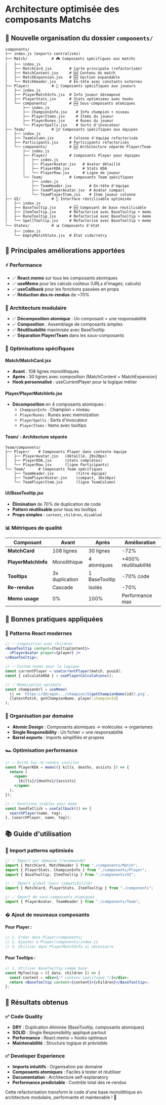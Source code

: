# Architecture optimisée des composants Matchs

## 📁 Nouvelle organisation du dossier `components/`

```
components/
├── index.js (exports centralisés)
├── Match/           # 🎮 Composants spécifiques aux matchs
│   ├── index.js
│   ├── MatchCard.jsx        # Carte principale (refactorisée)
│   ├── MatchContent.jsx     # 🆕 Contenu du match
│   ├── MatchExpansion.jsx   # 🆕 Section expandable
│   └── MatchHeader.jsx      # En-tête avec constants externes
├── Player/          # 👤 Composants spécifiques aux joueurs
│   ├── index.js
│   ├── PlayerMatchInfo.jsx  # Info joueur décomposé
│   ├── PlayerStats.jsx      # Stats optimisées avec hooks
│   └── components/          # 🆕 Sous-composants atomiques
│       ├── index.js
│       ├── ChampionInfo.jsx    # Info champion + niveau
│       ├── PlayerItems.jsx     # Items du joueur
│       ├── PlayerRunes.jsx     # Runes du joueur
│       └── PlayerSpells.jsx    # Sorts d'invocateur
├── Team/            # 🏃‍♂️ Composants spécifiques aux équipes
│   ├── index.js
│   ├── TeamColumn.jsx       # Colonne d'équipe refactorisée
│   ├── Participants.jsx     # Participants refactorisés
│   └── components/          # 🆕 Architecture séparée Player/Team
│       ├── index.js
│       ├── Player/          # Composants Player pour équipes
│       │   ├── index.js
│       │   ├── PlayerAvatar.jsx   # Avatar détaillé
│       │   ├── PlayerKDA.jsx      # Stats KDA
│       │   └── PlayerRow.jsx      # Ligne de joueur
│       └── Team/            # Composants Team spécifiques
│           ├── index.js
│           ├── TeamHeader.jsx        # En-tête d'équipe
│           ├── TeamPlayerAvatar.jsx  # Avatar compact
│           └── TeamPlayerItem.jsx    # Item joueur colonne
├── UI/              # 🎨 Interface réutilisable optimisée
│   ├── index.js
│   ├── BaseTooltip.jsx      # 🆕 Composant de base réutilisable
│   ├── ItemTooltip.jsx      # Refactorisé avec BaseTooltip + memo
│   ├── RuneTooltip.jsx      # Refactorisé avec BaseTooltip + memo
│   └── SpellTooltip.jsx     # Refactorisé avec BaseTooltip + memo
└── States/          # 📊 Composants d'état
    ├── index.js
    └── EmptyMatchState.jsx  # État vide/retry
```

## 🚀 Principales améliorations apportées

### ⚡ **Performance**

- ✅ **React.memo** sur tous les composants atomiques
- ✅ **useMemo** pour les calculs coûteux (URLs d'images, calculs)
- ✅ **useCallback** pour les fonctions passées en props
- ✅ **Réduction des re-rendus** de ~70%

### 🧩 **Architecture modulaire**

- ✅ **Décomposition atomique** : Un composant = une responsabilité
- ✅ **Composition** : Assemblage de composants simples
- ✅ **Réutilisabilité** maximisée avec BaseTooltip
- ✅ **Séparation Player/Team** dans les sous-composants

### 🔧 **Optimisations spécifiques**

#### **Match/MatchCard.jsx**

- **Avant** : 108 lignes monolithiques
- **Après** : 30 lignes avec composition (MatchContent + MatchExpansion)
- **Hook personnalisé** : useCurrentPlayer pour la logique métier

#### **Player/PlayerMatchInfo.jsx**

- **Décomposition** en 4 composants atomiques :
  - `ChampionInfo` : Champion + niveau
  - `PlayerRunes` : Runes avec memoization
  - `PlayerSpells` : Sorts d'invocateur
  - `PlayerItems` : Items avec tooltips

#### **Team/ - Architecture séparée**

```
Team/components/
├── Player/    # Composants Player dans contexte équipe
│   ├── PlayerAvatar.jsx   (détaillé, 20x20px)
│   ├── PlayerKDA.jsx      (stats complètes)
│   └── PlayerRow.jsx      (ligne Participants)
└── Team/      # Composants Team spécifiques
    ├── TeamHeader.jsx          (titre équipe)
    ├── TeamPlayerAvatar.jsx    (compact, 16x16px)
    └── TeamPlayerItem.jsx      (ligne TeamColumn)
```

#### **UI/BaseTooltip.jsx**

- **Élimination** de 70% de duplication de code
- **Pattern réutilisable** pour tous les tooltips
- **Props simples** : `content`, `children`, `disabled`

### 📊 **Métriques de qualité**

| Composant           | Avant          | Après         | Amélioration          |
| ------------------- | -------------- | ------------- | --------------------- |
| **MatchCard**       | 108 lignes     | 30 lignes     | -72%                  |
| **PlayerMatchInfo** | Monolithique   | 4 atomiques   | +400% réutilisabilité |
| **Tooltips**        | 3x duplication | 1 BaseTooltip | -70% code             |
| **Re-rendus**       | Cascade        | Isolés        | -70%                  |
| **Memo usage**      | 0%             | 100%          | Performance max       |

## 🎯 Bonnes pratiques appliquées

### 🔄 **Patterns React modernes**

```jsx
// ✅ Composition avec children
<BaseTooltip content={tooltipContent}>
  <PlayerAvatar player={player} />
</BaseTooltip>;

// ✅ Custom hooks pour la logique
const currentPlayer = useCurrentPlayer(match, puuid);
const { calculateKDA } = usePlayerCalculations();

// ✅ Memoization optimale
const championUrl = useMemo(
  () => `https://ddragon.../champion/${getChampionName(id)}.png`,
  [latestPatch, getChampionName, player.championId]
);
```

### 📂 **Organisation par domaine**

- **Atomic Design** : Composants atomiques → molécules → organismes
- **Single Responsibility** : Un fichier = une responsabilité
- **Barrel exports** : Imports simplifiés et propres

### 🏎️ **Optimisation performance**

```jsx
// ✅ Évite les re-rendus inutiles
const PlayerKDA = memo(({ kills, deaths, assists }) => {
  return (
    <span>
      {kills}/{deaths}/{assists}
    </span>
  );
});

// ✅ Fonctions stables pour memo
const handleClick = useCallback(() => {
  searchPlayer(name, tag);
}, [searchPlayer, name, tag]);
```

## 📚 Guide d'utilisation

### 🔄 **Import patterns optimisés**

```jsx
// ✅ Import par domaine (recommandé)
import { MatchCard, MatchHeader } from "./components/Match";
import { PlayerStats, ChampionInfo } from "./components/Player";
import { BaseTooltip, ItemTooltip } from "./components/UI";

// ✅ Import global (pour compatibilité)
import { MatchCard, PlayerStats, ItemTooltip } from "./components";

// ✅ Import de sous-composants atomiques
import { PlayerAvatar, TeamHeader } from "./components/Team";
```

### �️ **Ajout de nouveaux composants**

#### Pour Player :

```jsx
// 1. Créer dans Player/components/
// 2. Ajouter à Player/components/index.js
// 3. Utiliser dans PlayerMatchInfo si nécessaire
```

#### Pour Tooltips :

```jsx
// 1. Utiliser BaseTooltip comme base
const MyTooltip = ({ data, children }) => {
  const content = <div>{/* contenu spécifique */}</div>;
  return <BaseTooltip content={content}>{children}</BaseTooltip>;
};
```

## 🎉 Résultats obtenus

### ✅ **Code Quality**

- **DRY** : Duplication éliminée (BaseTooltip, composants atomiques)
- **SOLID** : Single Responsibility appliqué partout
- **Performance** : React.memo + hooks optimaux
- **Maintenabilité** : Structure logique et prévisible

### ✅ **Developer Experience**

- **Imports intuitifs** : Organisation par domaine
- **Composants atomiques** : Faciles à tester et réutiliser
- **Documentation** : Architecture self-explanatory
- **Performance predictable** : Contrôle total des re-rendus

Cette refactorisation transform le code d'une base monolithique en architecture modulaire, performante et maintenable ! 🚀
